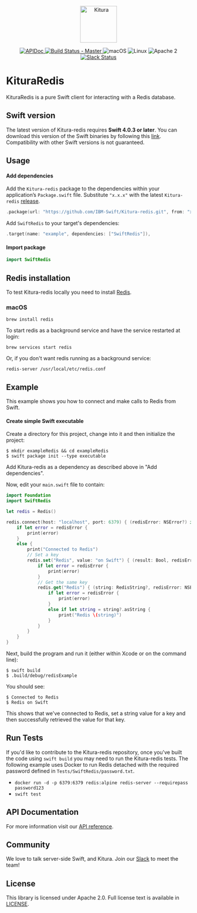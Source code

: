 <p align="center">
    <a href="http://kitura.io/">
        <img src="https://raw.githubusercontent.com/IBM-Swift/Kitura/master/Sources/Kitura/resources/kitura-bird.svg?sanitize=true" height="100" alt="Kitura">
    </a>
</p>


<p align="center">
    <a href="https://ibm-swift.github.io/Kitura-redis/index.html">
    <img src="https://img.shields.io/badge/apidoc-KituraRedis-1FBCE4.svg?style=flat" alt="APIDoc">
    </a>
    <a href="https://travis-ci.org/IBM-Swift/Kitura-redis">
    <img src="https://travis-ci.org/IBM-Swift/Kitura-redis.svg?branch=master" alt="Build Status - Master">
    </a>
    <img src="https://img.shields.io/badge/os-macOS-green.svg?style=flat" alt="macOS">
    <img src="https://img.shields.io/badge/os-linux-green.svg?style=flat" alt="Linux">
    <img src="https://img.shields.io/badge/license-Apache2-blue.svg?style=flat" alt="Apache 2">
    <a href="http://swift-at-ibm-slack.mybluemix.net/">
    <img src="http://swift-at-ibm-slack.mybluemix.net/badge.svg" alt="Slack Status">
    </a>
</p>

# KituraRedis

KituraRedis is a pure Swift client for interacting with a Redis database.

## Swift version
The latest version of Kitura-redis requires **Swift 4.0.3 or later**. You can download this version of the Swift binaries by following this [link](https://swift.org/download/). Compatibility with other Swift versions is not guaranteed.

## Usage

#### Add dependencies

Add the `Kitura-redis` package to the dependencies within your application’s `Package.swift` file. Substitute `"x.x.x"` with the latest `Kitura-redis` [release](https://github.com/IBM-Swift/Kitura-redis/releases).

```swift
.package(url: "https://github.com/IBM-Swift/Kitura-redis.git", from: "x.x.x")
```

Add `SwiftRedis` to your target's dependencies:

```swift
.target(name: "example", dependencies: ["SwiftRedis"]),
```

#### Import package

  ```swift
  import SwiftRedis
  ```

## Redis installation

To test Kitura-redis locally you need to install [Redis](https://redis.io).

### macOS
```
brew install redis
```

To start redis as a background service and have the service restarted at login:
```
brew services start redis
```

Or, if you don't want redis running as a background service:
```
redis-server /usr/local/etc/redis.conf
```

## Example

This example shows you how to connect and make calls to Redis from Swift.

#### Create simple Swift executable

Create a directory for this project, change into it and then initialize the project:
```
$ mkdir exampleRedis && cd exampleRedis
$ swift package init --type executable
```

Add Kitura-redis as a dependency as described above in "Add dependencies".

Now, edit your `main.swift` file to contain:

```swift
import Foundation
import SwiftRedis

let redis = Redis()

redis.connect(host: "localhost", port: 6379) { (redisError: NSError?) in
    if let error = redisError {
        print(error)
    }
    else {
        print("Connected to Redis")
        // Set a key
        redis.set("Redis", value: "on Swift") { (result: Bool, redisError: NSError?) in
            if let error = redisError {
                print(error)
            }
            // Get the same key
            redis.get("Redis") { (string: RedisString?, redisError: NSError?) in
                if let error = redisError {
                    print(error)
                }
                else if let string = string?.asString {
                    print("Redis \(string)")
                }
            }
        }
    }
}
```

Next, build the program and run it (either within Xcode or on the command line):
```
$ swift build
$ .build/debug/redisExample
```

You should see:
```
$ Connected to Redis
$ Redis on Swift
```
This shows that we've connected to Redis, set a string value for a key and then successfully retrieved the value for that key.

## Run Tests

If you'd like to contribute to the Kitura-redis repository, once you've built the code using `swift build` you may need to run the Kitura-redis tests. The following example uses Docker to run Redis detached with the required password defined in `Tests/SwiftRedis/password.txt`.

  - `docker run -d -p 6379:6379 redis:alpine redis-server --requirepass password123`
  - `swift test`

## API Documentation
For more information visit our [API reference](https://ibm-swift.github.io/Kitura-redis/index.html).

## Community

We love to talk server-side Swift, and Kitura. Join our [Slack](http://swift-at-ibm-slack.mybluemix.net/) to meet the team!

## License
This library is licensed under Apache 2.0. Full license text is available in [LICENSE](https://github.com/IBM-Swift/Kitura-redis/blob/master/LICENSE.txt).
